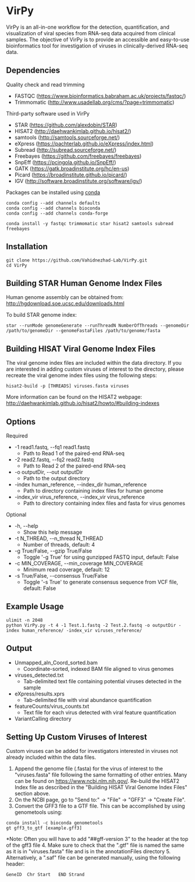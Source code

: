 # VirPy
VirPy is an all-in-one workflow for the detection, quantification, and visualization of viral species from RNA-seq data acquired from clinical samples. The objective of VirPy is to provide an accessible and easy-to-use bioinformatics tool for investigation of viruses in clinically-derived RNA-seq data.

## Dependencies

Quality check and read trimming
* FASTQC (https://www.bioinformatics.babraham.ac.uk/projects/fastqc/)
* Trimmomatic (http://www.usadellab.org/cms/?page=trimmomatic)

Third-party software used in VirPy
* STAR (https://github.com/alexdobin/STAR)
* HISAT2 (http://daehwankimlab.github.io/hisat2/)
* samtools (http://samtools.sourceforge.net/)
* eXpress (https://pachterlab.github.io/eXpress/index.html)
* Subread (http://subread.sourceforge.net/)
* Freebayes (https://github.com/freebayes/freebayes)
* SnpEff (https://pcingola.github.io/SnpEff/)
* GATK (https://gatk.broadinstitute.org/hc/en-us)
* Picard (https://broadinstitute.github.io/picard/)
* IGV (http://software.broadinstitute.org/software/igv/)

Packages can be installed using [conda](https://conda.io/projects/conda/en/latest/user-guide/install/index.html)
```
conda config --add channels defaults
conda config --add channels bioconda
conda config --add channels conda-forge

conda install -y fastqc trimmomatic star hisat2 samtools subread freebayes
```

## Installation
```
git clone https://github.com/Vahidnezhad-Lab/VirPy.git
cd VirPy
```
## Building STAR Human Genome Index Files
Human genome assembly can be obtained from: http://hgdownload.soe.ucsc.edu/downloads.html

To build STAR genome index:
```
star --runMode genomeGenerate --runThreadN NumberOfThreads --genomeDir /path/to/genomeDir --genomeFastaFiles /path/to/genome/fasta
```
## Building HISAT Viral Genome Index Files
The viral genome index files are included within the data directory. If you are interested in adding custom viruses of interest to the directory, please recreate the viral genome index files using the following steps:
```
hisat2-build -p [THREADS] viruses.fasta viruses
```
More information can be found on the HISAT2 webpage: http://daehwankimlab.github.io/hisat2/howto/#building-indexes
## Options
Required
* -1 read1.fastq, --fq1 read1.fastq
	- Path to Read 1 of the paired-end RNA-seq
* -2 read2.fastq, --fq2 read2.fastq
	- Path to Read 2 of the paired-end RNA-seq
* -o outputDir, --out outputDir	
	- Path to the output directory
* -index human_reference, --index_dir human_reference
	- Path to directory containing index files for human genome
* -index_vir virus_reference, --index_vir virus_reference
	- Path to directory containing index files and fasta for virus genomes

Optional
* -h, --help
	- Show this help message
* -t N_THREAD, --n_thread N_THREAD
	- Number of threads, default: 4
* -g True/False, --gzip True/False
	- Toggle '-g True' for using gunzipped FASTQ input, default: False
* -c MIN_COVERAGE, --min_coverage MIN_COVERAGE
	- Minimum read coverage, default: 12
* -s True/False, --consensus True/False
	- Toggle '-s True' to generate consensus sequence from VCF file, default: False

## Example Usage
```
ulimit -n 2048
python VirPy.py -t 4 -1 Test.1.fastq -2 Test.2.fastq -o outputDir -index human_reference/ -index_vir viruses_reference/
```

## Output
* Unmapped_aln_Coord_sorted.bam
	- Coordinate-sorted, indexed BAM file aligned to virus genomes
* viruses_detected.txt
	- Tab-delimited text file containing potential viruses detected in the sample
* eXpress/results.xprs
	- Tab-delimited file with viral abundance quantification
* featureCounts/virus_counts.txt
	- Text file for each virus detected with viral feature quantification
* VariantCalling directory

## Setting Up Custom Viruses of Interest
Custom viruses can be added for investigators interested in viruses not already included within the data files. 
1. Append the genome file (.fasta) for the virus of interest to the "viruses.fasta" file following the same formatting of other entries. Many can be found on https://www.ncbi.nlm.nih.gov/. Re-build the HISAT2 Index file as described in the "Building HISAT Viral Genome Index Files" section above.
2. On the NCBI page, go to "Send to:" -> "File" -> "GFF3" -> "Create File".
3. Convert the GFF3 file to a GTF file. This can be accomplished by using genometools using:
```
conda install -c bioconda genometools
gt gff3_to_gtf [example.gff3]
```
*Note: Often you will have to add "##gff-version 3" to the header at the top of the gff3 file
4. Make sure to check that the ".gtf" file is named the same as it is in "viruses.fasta" file and is in the annotationFiles directory
5. Alternatively, a ".saf" file can be generated manually, using the following header:
```
GeneID	Chr	Start	END	Strand
``` 
